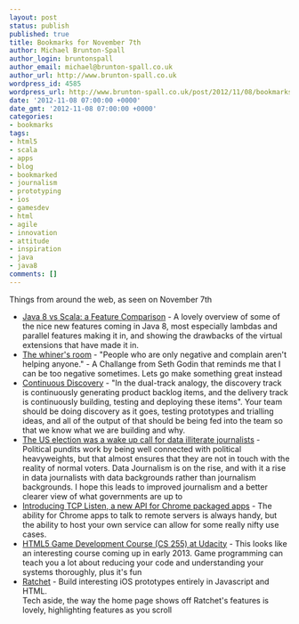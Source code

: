 ```yaml
---
layout: post
status: publish
published: true
title: Bookmarks for November 7th
author: Michael Brunton-Spall
author_login: bruntonspall
author_email: michael@brunton-spall.co.uk
author_url: http://www.brunton-spall.co.uk
wordpress_id: 4585
wordpress_url: http://www.brunton-spall.co.uk/post/2012/11/08/bookmarks-for-november-7th/
date: '2012-11-08 07:00:00 +0000'
date_gmt: '2012-11-08 07:00:00 +0000'
categories:
- bookmarks
tags:
- html5
- scala
- apps
- blog
- bookmarked
- journalism
- prototyping
- ios
- gamesdev
- html
- agile
- innovation
- attitude
- inspiration
- java
- java8
comments: []
---
```

<p>Things from around the web, as seen on November 7th</p>
<ul>
<li><a href="http://www.infoq.com/articles/java-8-vs-scala">Java 8 vs Scala: a Feature Comparison</a> - A lovely overview of some of the nice new features coming in Java 8, most especially lambdas and parallel features making it in, and showing the drawbacks of the virtual extensions that have made it in.</li>
<li><a href="http://feedproxy.google.com/~r/typepad/sethsmainblog/~3/2okIcL9kCzo/the-whiners-room.html">The whiner's room</a> - &quot;People who are only negative and complain aren&#039;t helping anyone.&quot; - A Challange from Seth Godin that reminds me that I can be too negative sometimes. Lets go make something great instead</li>
<li><a href="http://www.svpg.com/continuous-discovery/">Continuous Discovery</a> - &quot;In the dual-track analogy, the discovery track is continuously generating product backlog items, and the delivery track is continuously building, testing and deploying these items&quot;.  Your team should be doing discovery as it goes, testing prototypes and trialling ideas, and all of the output of that should be being fed into the team so that we know what we are building and why.</li>
<li><a href="http://onlinejournalismblog.com/2012/11/07/the-us-election-was-a-wake-up-call-for-data-illiterate-journalists/">The US election was a wake up call for data illiterate journalists</a> - Political pundits work by being well connected with political heavyweights, but that almost ensures that they are not in touch with the reality of normal voters.  Data Journalism is on the rise, and with it a rise in data journalists with data backgrounds rather than journalism backgrounds.  I hope this leads to improved journalism and a better clearer view of what governments are up to</li>
<li><a href="http://blog.chromium.org/2012/11/introducing-tcp-listen-new-api-for.html">Introducing TCP Listen, a new API for Chrome packaged apps</a> - The ability for Chrome apps to talk to remote servers is always handy, but the ability to host your own service can allow for some really nifty use cases.</li>
<li><a href="http://www.udacity.com/overview/Course/cs255/CourseRev/1">HTML5 Game Development Course (CS 255) at Udacity</a> - This looks like an interesting course coming up in early 2013.  Game programming can teach you a lot about reducing your code and understanding your systems thoroughly, plus it&#039;s fun</li>
<li><a href="http://maker.github.com/ratchet/">Ratchet</a> - Build interesting iOS prototypes entirely in Javascript and HTML.<br />
Tech aside, the way the home page shows off Ratchet&#039;s features is lovely, highlighting features as you scroll</li>
</ul>
